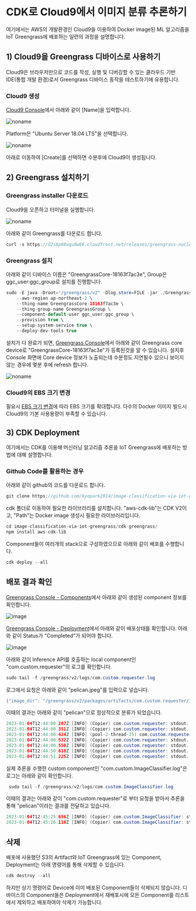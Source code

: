 # CDK로 Cloud9에서 이미지 분류 추론하기 

여기에서는 AWS의 개발환경인 Cloud9을 이용하여 Docker image된 ML 알고리즘을 IoT Greengrass에 배포하는 일련의 과정을 설명합니다. 

## 1) Cloud9을 Greengrass 디바이스로 사용하기

Cloud9은 브라우저만으로 코드를 작성, 실행 및 디버깅할 수 있는 클라우드 기반 IDE(통합 개발 환경)로서 Greengrass 디바이스 동작을 테스트하기에 유용합니다.

### Cloud9 생성

[Cloud9 Console](https://ap-northeast-2.console.aws.amazon.com/cloud9control/home?region=ap-northeast-2#/create)에서 아래와 같이 [Name]을 입력합니다.

![noname](https://user-images.githubusercontent.com/52392004/204112727-f14df4fc-830f-4c58-b229-8adda848a7c0.png)

Platform은 "Ubuntu Server 18.04 LTS"을 선택합니다. 

![noname](https://user-images.githubusercontent.com/52392004/210555080-8a171197-9428-434d-b75d-58af38994334.png)


아래로 이동하여 [Create]를 선택하면 수분후에 Cloud9이 생성됩니다.



## 2) Greengrass 설치하기 

### Greengrass installer 다운로드

Cloud9을 오픈하고 터미널을 실행합니다.

![noname](https://user-images.githubusercontent.com/52392004/204112636-de69a319-86d8-4199-91ff-1ff9fa1871b8.png)

아래와 같이 Greengrass를 다운로드 합니다. 

```java
curl -s https://d2s8p88vqu9w66.cloudfront.net/releases/greengrass-nucleus-latest.zip > greengrass-nucleus-latest.zip && unzip greengrass-nucleus-latest.zip -d GreengrassCore
```

### Greengrass 설치 

아래와 같이 디바이스 이름은 "GreengrassCore-18163f7ac3e", Group은 ggc_user:ggc_group로 설치를 진행합니다. 

```java
sudo -E java -Droot="/greengrass/v2" -Dlog.store=FILE -jar ./GreengrassCore/lib/Greengrass.jar \
	--aws-region ap-northeast-2 \
	--thing-name GreengrassCore-18163f7ac3e \
	--thing-group-name GreengrassGroup \
	--component-default-user ggc_user:ggc_group \
	--provision true \
	--setup-system-service true \
	--deploy-dev-tools true
```

설치가 다 완료가 되면, [Greengrass Console](https://ap-northeast-2.console.aws.amazon.com/iot/home?region=ap-northeast-2#/greengrass/v2/cores)에서 아래와 같이 Greengrass core device로 "GreengrassCore-18163f7ac3e"가 등록된것을 알 수 있습니다. 설치후 Console 화면에 Core device 정보가 노출되는데 수분정도 지연될수 있으니 보이지 않는 경우에 몇분 후에 refresh 합니다. 

![noname](https://user-images.githubusercontent.com/52392004/204112707-7d82e8dd-4e30-4c24-9e77-c64f42995a76.png)


### Cloud9의 EBS 크기 변경 

필요시 [EBS 크기 변경](https://github.com/kyopark2014/technical-summary/blob/main/resize.md)에 따라 EBS 크기를 확대합니다. 다수의 Docker 이미지 빌드시 Cloud9의 기본 사용용량이 부족할 수 있습니다. 

## 3) CDK Deployment

여기에서는 CDK를 이용해 머신러닝 알고리즘 추론을 IoT Greengrass에 배포하는 방법에 대해 설명합니다. 

### Github Code를 활용하는 경우

아래와 같이 github의 코드를 다운로드 합니다. 

```java
git clone https://github.com/kyopark2014/image-classification-via-iot-greengrass
```

cdk 폴더로 이동하여 필요한 라이브러리를 설치합니다. "aws-cdk-lib"는 CDK V2이고, "Path"는 Docker image 생성시 필요한 라이브러리입니다. 

```java
cd image-classification-via-iot-greengrass/cdk-greengrass/
npm install aws-cdk-lib
```


Component들이 여러개의 stack으로 구성하였으므로 아래와 같이 배포를 수행합니다. 

```java
cdk deploy --all
```


## 배포 결과 확인

[Greengrass Console - Components](https://ap-northeast-2.console.aws.amazon.com/iot/home?region=ap-northeast-2#/greengrass/v2/components)에서 아래와 같이 생성된 component 정보를 확인합니다. 

![image](https://user-images.githubusercontent.com/52392004/210557261-5570543d-ffcc-42ea-85f4-468f115b735a.png)


[Greengrass Console - Deployment](https://ap-northeast-2.console.aws.amazon.com/iot/home?region=ap-northeast-2#/greengrass/v2/deployments)에서 아래와 같이 배포상태를 확인합니다. 아래와 같이 Status가 "Completed"가 되어야 합니다. 

![image](https://user-images.githubusercontent.com/52392004/210557345-00686e44-d7fd-4670-9498-5b0f6a49cbf2.png)


아래와 같이 Inference API를 호출하는 local component인 "com.custom.requester"의 로그를 확인합니다.
```java
sudo tail -f /greengrass/v2/logs/com.custom.requester.log
```

로그에서 요청은 아래와 같이 "pelican.jpeg"를 입력으로 넣습니다. 

```java
{"image_dir": "/greengrass/v2/packages/artifacts/com.custom.requester/1.0.0", "fname": "pelican.jpeg"}
```

이때의 결과는 아래와 같이 "pelican"으로 정상적으로 분류가 되었습니다.

```java
2023-01-04T12:44:00.207Z [INFO] (Copier) com.custom.requester: stdout. Installing collected packages: awscrt, awsiotsdk. {scriptName=services.com.custom.requester.lifecycle.Install, serviceName=com.custom.requester, currentState=NEW}
2023-01-04T12:44:00.351Z [INFO] (Copier) com.custom.requester: stdout. Successfully installed awscrt-0.14.7 awsiotsdk-1.11.9. {scriptName=services.com.custom.requester.lifecycle.Install, serviceName=com.custom.requester, currentState=NEW}
2023-01-04T12:44:00.424Z [INFO] (pool-2-thread-25) com.custom.requester: shell-runner-start. {scriptName=services.com.custom.requester.lifecycle.Run, serviceName=com.custom.requester, currentState=STARTING, command=["python3 -u /greengrass/v2/packages/artifacts/com.custom.requester/1.0.0/reques..."]}
2023-01-04T12:44:00.532Z [INFO] (Copier) com.custom.requester: stdout. BASE_DIR =  /greengrass/v2/packages/artifacts/com.custom.requester/1.0.0. {scriptName=services.com.custom.requester.lifecycle.Run, serviceName=com.custom.requester, currentState=RUNNING}
2023-01-04T12:44:00.550Z [INFO] (Copier) com.custom.requester: stdout. Successfully subscribed to topic: local/result. {scriptName=services.com.custom.requester.lifecycle.Run, serviceName=com.custom.requester, currentState=RUNNING}
2023-01-04T12:44:50.618Z [INFO] (Copier) com.custom.requester: stdout. request: {"image_dir": "/greengrass/v2/packages/artifacts/com.custom.requester/1.0.0", "fname": "pelican.jpeg"}. {scriptName=services.com.custom.requester.lifecycle.Run, serviceName=com.custom.requester, currentState=RUNNING}
2023-01-04T12:44:51.225Z [INFO] (Copier) com.custom.requester: stdout. result: pelican. {scriptName=services.com.custom.requester.lifecycle.Run, serviceName=com.custom.requester, currentState=RUNNING}
```

실제 추론을 수행한 custom component인 "com.custom.ImageClassifier.log"은 로그는 아래와 같이 확인합니다. 

```java
 sudo tail -f /greengrass/v2/logs/com.custom.ImageClassifier.log
```

이때의 결과는 아래와 같이 "com.custom.requester"로 부터 요청을 받아서 추론을 통해 "pelican"이라는 결과를 전달하고 있습니다. 

```java
2023-01-04T12:45:25.656Z [INFO] (Copier) com.custom.ImageClassifier: stdout. Received new message on topic local/inference: {"image_dir": "/greengrass/v2/packages/artifacts/com.custom.requester/1.0.0", "fname": "pelican.jpeg"}. {scriptName=services.com.custom.ImageClassifier.lifecycle.Run.Script, serviceName=com.custom.ImageClassifier, currentState=RUNNING}
2023-01-04T12:45:26.110Z [INFO] (Copier) com.custom.ImageClassifier: stdout. result: pelican. 
```

## 삭제

배포에 사용했던 S3의 Artifact와 IoT Greengrass에 있는 Component, Deployment는 아래 명령어를 통해 삭제할 수 있습니다. 

```java
cdk destroy --all
```

하지만 상기 명령어로 Device에 이미 배포된 Component들이 삭제되지 않습니다. 디바이스의 Component들은 Deployment에서 재배포시에 모든 Component를 리스트에서 제외하고 배포하여야 삭제가 가능합니다.




